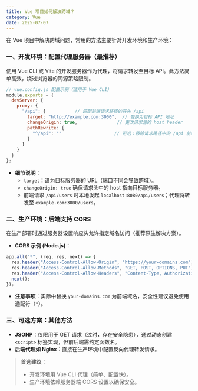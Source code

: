 ```yaml
---
title: Vue 项目如何解决跨域？
category: Vue
date: 2025-07-07
---
```

在 Vue 项目中解决跨域问题，常用的方法主要针对开发环境和生产环境：

### 一、开发环境：配置代理服务器（最推荐）
   使用 Vue CLI 或 Vite 的开发服务器作为代理，将请求转发至目标 API。此方法简单高效，绕过浏览器的同源策略限制。
```javascript
// vue.config.js 配置示例（适用于 Vue CLI）
module.exports = {
  devServer: {
    proxy: {
      "/api": {           // 匹配前端请求路径的开头 /api
        target: "http://example.com:3000",  // 替换为目标 API 地址
        changeOrigin: true,               // 更改请求源的 host header
        pathRewrite: {
          "^/api": ""                    // 可选：移除请求路径中的 /api 前缀
        }
      }
    }
  }
};
```
- **细节说明**：
  - `target`：设为目标服务器的 URL（端口不同会导致跨域）。
  - `changeOrigin: true` 确保请求头中的 host 指向目标服务器。
  - 前端请求 `/api/users` 时本地发起 `localhost:8080/api/users`；代理将转发至 `example.com:3000/users`。

### 二、生产环境：后端支持 CORS
   在生产部署时通过服务器设置响应头允许指定域名访问（推荐原生解决方案）。
- **CORS 示例 (Node.js)**：
```javascript
app.all("*", (req, res, next) => {
  res.header("Access-Control-Allow-Origin", "https://your-domains.com"); // 允许的域名或 *
  res.header("Access-Control-Allow-Methods", "GET, POST, OPTIONS, PUT");
  res.header("Access-Control-Allow-Headers", "Content-Type, Authorization");
  next();
});
```
- **注意事项**：实际中替换 `your-domains.com` 为前端域名，安全性建议避免使用通配符（`*`）。

### 三、可选方案：其他方法
- **JSONP**：仅限用于 GET 请求（过时，存在安全隐患），通过动态创建 `<script>` 标签实现，但前后端需约定函数名。
- **后端代理如 Nginx**：直接在生产环境中配置反向代理转发请求。

> **首选建议**：
> - 开发环境用 Vue CLI 代理（简单、配置快）。
> - 生产环境依赖服务器端 CORS 设置以确保安全。
